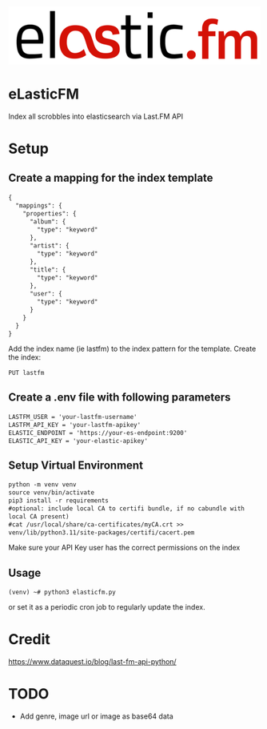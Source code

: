 ![image eLasticFM](https://raw.githubusercontent.com/TomasuBE/eLasticFM/main/elasticfm-logo.png)

# eLasticFM
Index all scrobbles into elasticsearch via Last.FM API

# Setup

## Create a mapping for the index template

```
{
  "mappings": {
    "properties": {
      "album": {
        "type": "keyword"
      },
      "artist": {
        "type": "keyword"
      },
      "title": {
        "type": "keyword"
      },
      "user": {
        "type": "keyword"
      }
    }
  }
}
```

Add the index name (ie lastfm) to the index pattern for the template.
Create the index:
```
PUT lastfm
```

## Create a .env file with following parameters

```
LASTFM_USER = 'your-lastfm-username'
LASTFM_API_KEY = 'your-lastfm-apikey'
ELASTIC_ENDPOINT = 'https://your-es-endpoint:9200'
ELASTIC_API_KEY = 'your-elastic-apikey'
```

## Setup Virtual Environment

```
python -m venv venv
source venv/bin/activate
pip3 install -r requirements
#optional: include local CA to certifi bundle, if no cabundle with local CA present)
#cat /usr/local/share/ca-certificates/myCA.crt >> venv/lib/python3.11/site-packages/certifi/cacert.pem
```
Make sure your API Key user has the correct permissions on the  index

## Usage

```
(venv) ~# python3 elasticfm.py
```

or set it as a periodic cron job to regularly update the index.

# Credit

https://www.dataquest.io/blog/last-fm-api-python/


# TODO

- Add genre, image url or image as base64 data
